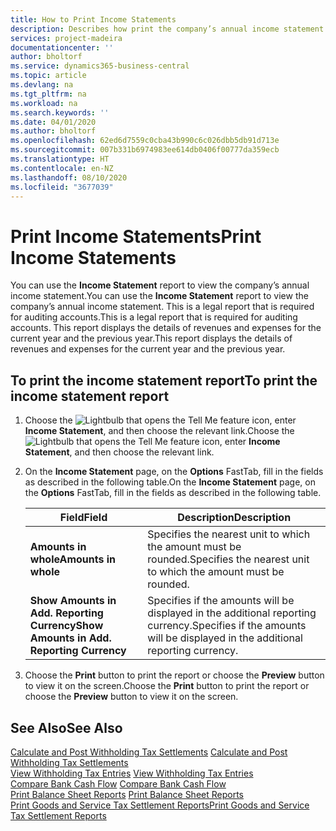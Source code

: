 ```yaml
---
title: How to Print Income Statements
description: Describes how print the company’s annual income statement in a report.
services: project-madeira
documentationcenter: ''
author: bholtorf
ms.service: dynamics365-business-central
ms.topic: article
ms.devlang: na
ms.tgt_pltfrm: na
ms.workload: na
ms.search.keywords: ''
ms.date: 04/01/2020
ms.author: bholtorf
ms.openlocfilehash: 62ed6d7559c0cba43b990c6c026dbb5db91d713e
ms.sourcegitcommit: 007b331b6974983ee614db0406f00777da359ecb
ms.translationtype: HT
ms.contentlocale: en-NZ
ms.lasthandoff: 08/10/2020
ms.locfileid: "3677039"
---
```

# <a name="print-income-statements"></a><span data-ttu-id="0e072-103">Print Income Statements</span><span class="sxs-lookup"><span data-stu-id="0e072-103">Print Income Statements</span></span>
<span data-ttu-id="0e072-104">You can use the **Income Statement** report to view the company’s annual income statement.</span><span class="sxs-lookup"><span data-stu-id="0e072-104">You can use the **Income Statement** report to view the company’s annual income statement.</span></span> <span data-ttu-id="0e072-105">This is a legal report that is required for auditing accounts.</span><span class="sxs-lookup"><span data-stu-id="0e072-105">This is a legal report that is required for auditing accounts.</span></span> <span data-ttu-id="0e072-106">This report displays the details of revenues and expenses for the current year and the previous year.</span><span class="sxs-lookup"><span data-stu-id="0e072-106">This report displays the details of revenues and expenses for the current year and the previous year.</span></span>  

## <a name="to-print-the-income-statement-report"></a><span data-ttu-id="0e072-107">To print the income statement report</span><span class="sxs-lookup"><span data-stu-id="0e072-107">To print the income statement report</span></span>  
1. <span data-ttu-id="0e072-108">Choose the ![Lightbulb that opens the Tell Me feature](../../media/ui-search/search_small.png "Tell me what you want to do") icon, enter **Income Statement**, and then choose the relevant link.</span><span class="sxs-lookup"><span data-stu-id="0e072-108">Choose the ![Lightbulb that opens the Tell Me feature](../../media/ui-search/search_small.png "Tell me what you want to do") icon, enter **Income Statement**, and then choose the relevant link.</span></span>  
2. <span data-ttu-id="0e072-109">On the **Income Statement** page, on the **Options** FastTab, fill in the fields as described in the following table.</span><span class="sxs-lookup"><span data-stu-id="0e072-109">On the **Income Statement** page, on the **Options** FastTab, fill in the fields as described in the following table.</span></span>  

    |<span data-ttu-id="0e072-110">Field</span><span class="sxs-lookup"><span data-stu-id="0e072-110">Field</span></span>|<span data-ttu-id="0e072-111">Description</span><span class="sxs-lookup"><span data-stu-id="0e072-111">Description</span></span>|  
    |---------------------------------|---------------------------------------|  
    |<span data-ttu-id="0e072-112">**Amounts in whole**</span><span class="sxs-lookup"><span data-stu-id="0e072-112">**Amounts in whole**</span></span>|<span data-ttu-id="0e072-113">Specifies the nearest unit to which the amount must be rounded.</span><span class="sxs-lookup"><span data-stu-id="0e072-113">Specifies the nearest unit to which the amount must be rounded.</span></span>|  
    |<span data-ttu-id="0e072-114">**Show Amounts in Add. Reporting Currency**</span><span class="sxs-lookup"><span data-stu-id="0e072-114">**Show Amounts in Add. Reporting Currency**</span></span>|<span data-ttu-id="0e072-115">Specifies if the amounts will be displayed in the additional reporting currency.</span><span class="sxs-lookup"><span data-stu-id="0e072-115">Specifies if the amounts will be displayed in the additional reporting currency.</span></span>|  

3.  <span data-ttu-id="0e072-116">Choose the **Print** button to print the report or choose the **Preview** button to view it on the screen.</span><span class="sxs-lookup"><span data-stu-id="0e072-116">Choose the **Print** button to print the report or choose the **Preview** button to view it on the screen.</span></span>  

## <a name="see-also"></a><span data-ttu-id="0e072-117">See Also</span><span class="sxs-lookup"><span data-stu-id="0e072-117">See Also</span></span>  
<span data-ttu-id="0e072-118">[Calculate and Post Withholding Tax Settlements](how-to-calculate-and-post-withholding-tax-settlements.md) </span><span class="sxs-lookup"><span data-stu-id="0e072-118">[Calculate and Post Withholding Tax Settlements](how-to-calculate-and-post-withholding-tax-settlements.md) </span></span>  
<span data-ttu-id="0e072-119">[View Withholding Tax Entries](how-to-view-withholding-tax-entries.md) </span><span class="sxs-lookup"><span data-stu-id="0e072-119">[View Withholding Tax Entries](how-to-view-withholding-tax-entries.md) </span></span>  
<span data-ttu-id="0e072-120">[Compare Bank Cash Flow](how-to-compare-bank-cash-flow.md) </span><span class="sxs-lookup"><span data-stu-id="0e072-120">[Compare Bank Cash Flow](how-to-compare-bank-cash-flow.md) </span></span>  
<span data-ttu-id="0e072-121">[Print Balance Sheet Reports](how-to-print-balance-sheet-reports.md) </span><span class="sxs-lookup"><span data-stu-id="0e072-121">[Print Balance Sheet Reports](how-to-print-balance-sheet-reports.md) </span></span>  
[<span data-ttu-id="0e072-122">Print Goods and Service Tax Settlement Reports</span><span class="sxs-lookup"><span data-stu-id="0e072-122">Print Goods and Service Tax Settlement Reports</span></span>](how-to-print-goods-and-service-tax-settlement-reports.md) 
